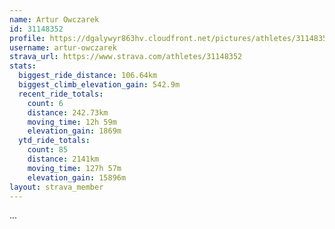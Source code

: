 ```yaml
---
name: Artur Owczarek
id: 31148352
profile: https://dgalywyr863hv.cloudfront.net/pictures/athletes/31148352/15906846/1/large.jpg
username: artur-owczarek
strava_url: https://www.strava.com/athletes/31148352
stats:
  biggest_ride_distance: 106.64km
  biggest_climb_elevation_gain: 542.9m
  recent_ride_totals:
    count: 6
    distance: 242.73km
    moving_time: 12h 59m
    elevation_gain: 1869m
  ytd_ride_totals:
    count: 85
    distance: 2141km
    moving_time: 127h 57m
    elevation_gain: 15896m
layout: strava_member
--- 
```

...
